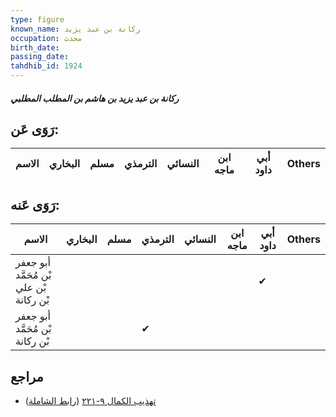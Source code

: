 ```yaml
---
type: figure
known_name: ركانة بن عبد يزيد
occupation: محدث
birth_date:
passing_date:
tahdhib_id: 1924
---
```

##### ركانة بن عبد يزيد بن هاشم بن المطلب المطلبي

## رَوَى عَن:
| الاسم | البخاري | مسلم | الترمذي | النسائي | ابن ماجه | أبي داود | Others |
| ----- | ------- | ---- | ------- | ------- | -------- | -------- | ------ |
## رَوَى عَنه:
| الاسم                                   | البخاري | مسلم | الترمذي | النسائي | ابن ماجه | أبي داود | Others |
| --------------------------------------- | ------- | ---- | ------- | ------- | -------- | -------- | ------ |
| أبو جعفر بْن مُحَمَّد بْن علي بْن ركانة |         |      |         |         |          | ✔        |        |
| أبو جعفر بْن مُحَمَّد بْن ركانة         |         |      | ✔       |         |          |          |        |
## مراجع
- [تهذيب الكمال ٩-٢٢١](obsidian://open?vault=Tahdhib-al-Kamal&file=Figures/١٩٢٤-ركانة%20بن%20عبد%20يزيد%20بن%20هاشم%20بن%20المطلب%20المطلبي) ([رابط الشاملة](https://shamela.ws/book/3722/4461))
